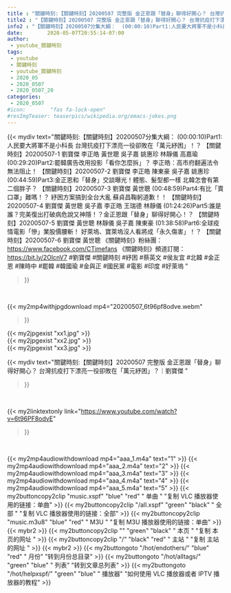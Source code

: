 ```yaml
---
title : "關鍵時刻:【關鍵時刻】20200507 完整版 金正恩跟「替身」聊得好開心？ 台灣抗疫打下漂亮一役卻敗在「萬元紓困」？｜劉寶傑 "
title2 : "【關鍵時刻】20200507 完整版 金正恩跟「替身」聊得好開心？ 台灣抗疫打下漂亮一役卻敗在「萬元紓困」？｜劉寶傑 "
info2 : "【關鍵時刻】20200507分集大綱：  (00:00:10)Part1:人民要大將軍不是小科長 台灣抗疫打下漂亮一役卻敗在「萬元紓困」！？ 【關鍵時刻】20200507-1 劉寶傑 李正皓 黃世聰 吳子嘉 姚惠珍 林靜儀 高嘉瑜  (00:29:20)Part2:罷韓廣告改用投影「看你怎麼拆」？ 李正皓：高市府翻遍法令無法阻止！ 【關鍵時刻】20200507-2 劉寶傑 李正皓 陳東豪 吳子嘉 姚惠珍  (00:44:59)Part3:金正恩和「替身」交談曝光！體態、髮型都一樣 北韓怎會有第二個胖子？ 【關鍵時刻】20200507-3 劉寶傑 黃世聰  (00:48:59)Part4:有比「賣口罩」難嗎！？ 紓困方案搞到全台大亂 蘇貞昌鞠躬道歉！！ 【關鍵時刻】20200507-4 劉寶傑 黃世聰 吳子嘉 李正皓 王瑞德 林靜儀  (01:24:26)Part5:誰是誰？完美復出打破病危說又神隱！？金正恩跟「替身」聊得好開心！？ 【關鍵時刻】20200507-5 劉寶傑 黃世聰 林靜儀 吳子嘉 陳東豪  (01:38:58)Part6:全球疫情電影「慘」業股價腰斬！ 好萊塢、寶萊塢沒人看將成「永久傷害」！？ 【關鍵時刻】20200507-6 劉寶傑 黃世聰  《關鍵時刻》粉絲團：https://www.facebook.com/CTimefans 《關鍵時刻》頻道訂閱：https://bit.ly/2OlcnV7  #劉寶傑 #關鍵時刻 #紓困 #蔡英文 #侯友宜 #北韓 #金正恩 #陳時中 #罷韓 #韓國瑜 #金與正 #國民黨 #電影 #印度 #好萊塢 "
date:        2020-05-07T20:55:14-07:00
author:
 - youtube_關鍵時刻
tags:
 - youtube
 - 關鍵時刻
 - youtube_關鍵時刻
 - 2020_05
 - 2020_0507
 - 2020_0507_20
categories:
 - 2020_0507
#icon:        "fas fa-lock-open"
#resImgTeaser: teaserpics/wikipedia.org/emacs-jokes.png
---
```


{{< mydiv text="關鍵時刻:【關鍵時刻】20200507分集大綱：  (00:00:10)Part1:人民要大將軍不是小科長 台灣抗疫打下漂亮一役卻敗在「萬元紓困」！？ 【關鍵時刻】20200507-1 劉寶傑 李正皓 黃世聰 吳子嘉 姚惠珍 林靜儀 高嘉瑜  (00:29:20)Part2:罷韓廣告改用投影「看你怎麼拆」？ 李正皓：高市府翻遍法令無法阻止！ 【關鍵時刻】20200507-2 劉寶傑 李正皓 陳東豪 吳子嘉 姚惠珍  (00:44:59)Part3:金正恩和「替身」交談曝光！體態、髮型都一樣 北韓怎會有第二個胖子？ 【關鍵時刻】20200507-3 劉寶傑 黃世聰  (00:48:59)Part4:有比「賣口罩」難嗎！？ 紓困方案搞到全台大亂 蘇貞昌鞠躬道歉！！ 【關鍵時刻】20200507-4 劉寶傑 黃世聰 吳子嘉 李正皓 王瑞德 林靜儀  (01:24:26)Part5:誰是誰？完美復出打破病危說又神隱！？金正恩跟「替身」聊得好開心！？ 【關鍵時刻】20200507-5 劉寶傑 黃世聰 林靜儀 吳子嘉 陳東豪  (01:38:58)Part6:全球疫情電影「慘」業股價腰斬！ 好萊塢、寶萊塢沒人看將成「永久傷害」！？ 【關鍵時刻】20200507-6 劉寶傑 黃世聰  《關鍵時刻》粉絲團：https://www.facebook.com/CTimefans 《關鍵時刻》頻道訂閱：https://bit.ly/2OlcnV7  #劉寶傑 #關鍵時刻 #紓困 #蔡英文 #侯友宜 #北韓 #金正恩 #陳時中 #罷韓 #韓國瑜 #金與正 #國民黨 #電影 #印度 #好萊塢 "
>}}
<br>


{{< my2mp4withjpgdownload mp4="20200507_6t96pf8odve.webm"
>}}

{{< my2jpgexist "xx1.jpg" >}}<br>
{{< my2jpgexist "xx2.jpg" >}}<br>
{{< my2jpgexist "xx3.jpg" >}}<br>



{{< mydiv text="關鍵時刻:【關鍵時刻】20200507 完整版 金正恩跟「替身」聊得好開心？ 台灣抗疫打下漂亮一役卻敗在「萬元紓困」？｜劉寶傑 "
>}}
<br>

{{< my2linktextonly link="https://www.youtube.com/watch?v=6t96PF8odvE"
>}}


<br>

{{< my2mp4audiowithdownload mp4="aaa_1.m4a"    text="1" >}}
{{< my2mp4audiowithdownload mp4="aaa_2.m4a"    text="2" >}}
{{< my2mp4audiowithdownload mp4="aaa_3.m4a"    text="3" >}}
{{< my2mp4audiowithdownload mp4="aaa_4.m4a"    text="4" >}}
{{< my2mp4audiowithdownload mp4="aaa_5.m4a"    text="5" >}}
{{< my2buttoncopy2clip "music.xspf"        "blue"   "red"    " 单曲 "  "复制 VLC 播放器使用的链接：单曲" >}} {{< my2buttoncopy2clip "/all.xspf"         "green"  "black"  " 全部 "  "复制 VLC 播放器使用的链接：全部" >}} {{< my2buttoncopy2clip "music.m3u8"        "blue"   "red"    " M3U  "    "复制 M3U 播放器使用的链接：单曲" >}} {{< mybr2 >}} {{< my2buttoncopy2clip ""                  "green"  "black"  " 本页 "    "复制 本页的网址 " >}} {{< my2buttoncopy2clip "/"                 "black"  "red"    " 主站 "    "复制 主站的网址 " >}} {{< mybr2 >}} {{< my2buttongoto      "/hot/endothers/"   "blue"   "red"    " 月份"   "转到月份总目录" >}} {{< my2buttongoto      "/hot/alltags/"     "green"  "blue"   " 列表"   "转到文章总列表" >}} {{< my2buttongoto      "/hot/helpxspf/"    "green"  "blue"   " 播放器" "如何使用 VLC 播放器或者 IPTV 播放器的教程" >}} 
